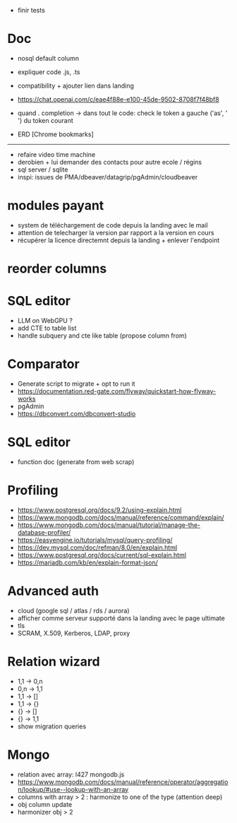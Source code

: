 - finir tests



# Doc
- nosql default column
- expliquer code .js, .ts
- compatibility + ajouter lien dans landing
- https://chat.openai.com/c/eae4f88e-e100-45de-9502-8708f7f48bf8




- quand . completion -> dans tout le code: check le token a gauche ('as', ' ') du token courant
- ERD [Chrome bookmarks]



----------------------------------------------------------


- refaire video time machine
- derobien + lui demander des contacts pour autre ecole / régins
- sql server / sqlite
- inspi: issues de PMA/dbeaver/datagrip/pgAdmin/cloudbeaver



# modules payant
- system de téléchargement de code depuis la landing avec le mail
- attention de telecharger la version par rapport a la version en cours
- récupérer la licence directemnt depuis la landing + enlever l'endpoint


# reorder columns


# SQL editor
- LLM on WebGPU ?
- add CTE to table list
- handle subquery and cte like table (propose column from)


# Comparator
- Generate script to migrate + opt to run it
- https://documentation.red-gate.com/flyway/quickstart-how-flyway-works
- pgAdmin
- https://dbconvert.com/dbconvert-studio


# SQL editor
- function doc (generate from web scrap)


# Profiling
- https://www.postgresql.org/docs/9.2/using-explain.html
- https://www.mongodb.com/docs/manual/reference/command/explain/
- https://www.mongodb.com/docs/manual/tutorial/manage-the-database-profiler/
- https://easyengine.io/tutorials/mysql/query-profiling/
- https://dev.mysql.com/doc/refman/8.0/en/explain.html
- https://www.postgresql.org/docs/current/sql-explain.html
- https://mariadb.com/kb/en/explain-format-json/


# Advanced auth 
- cloud (google sql / atlas / rds / aurora)
- afficher comme serveur supporté dans la landing avec le page ultimate
- tls
- SCRAM, X.509, Kerberos, LDAP, proxy


# Relation wizard
- 1,1 -> 0,n
- 0,n -> 1,1
- 1,1 -> []
- 1,1 -> {}
- {} -> []
- {} -> 1,1
- show migration queries


# Mongo
- relation avec array: l427 mongodb.js
- https://www.mongodb.com/docs/manual/reference/operator/aggregation/lookup/#use--lookup-with-an-array
- columns with array > 2 : harmonize to one of the type (attention deep)
- obj column update
- harmonizer obj > 2
